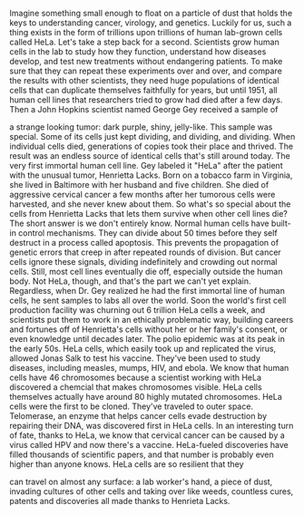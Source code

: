 
Imagine something small enough to float
on a particle of dust
that holds the keys to understanding
cancer, virology, and genetics.
Luckily for us,
such a thing exists in the form 
of trillions upon trillions
of human lab-grown cells
called HeLa.
Let&#39;s take a step back for a second.
Scientists grow human cells in the lab
to study how they function,
understand how diseases develop,
and test new treatments without
endangering patients.
To make sure that they can repeat
these experiments over and over,
and compare the results 
with other scientists,
they need huge populations 
of identical cells
that can duplicate themselves 
faithfully for years,
but until 1951, all human cell lines
that researchers tried to grow
had died after a few days.
Then a John Hopkins scientist
named George Gey
received a sample of 

a strange looking tumor:
dark purple, shiny, jelly-like.
This sample was special.
Some of its cells just kept dividing,
and dividing,
and dividing.
When individual cells died,
generations of copies took their place
and thrived.
The result was an endless source of
identical cells that&#39;s still around today.
The very first immortal human cell line.
Gey labeled it &quot;HeLa&quot; after the patient
with the unusual tumor, Henrietta Lacks.
Born on a tobacco farm in Virginia,
she lived in Baltimore with her husband
and five children.
She died of aggressive cervical cancer
a few months after her tumorous cells
were harvested,
and she never knew about them.
So what&#39;s so special about the cells
from Henrietta Lacks
that lets them survive
when other cell lines die?
The short answer is
we don&#39;t entirely know.
Normal human cells have built-in
control mechanisms.
They can divide about 50 times
before they self destruct
in a process called apoptosis.
This prevents the propagation
of genetic errors
that creep in after 
repeated rounds of division.
But cancer cells ignore these signals,
dividing indefinitely
and crowding out normal cells.
Still, most cell lines eventually die off,
especially outside the human body.
Not HeLa, though, and that&#39;s the part
we can&#39;t yet explain.
Regardless, when Dr. Gey realized he had
the first immortal line of human cells,
he sent samples 
to labs all over the world.
Soon the world&#39;s first 
cell production facility
was churning out 
6 trillion HeLa cells a week,
and scientists put them to work
in an ethically problematic way,
building careers and fortunes
off of Henrietta&#39;s cells
without her or her family&#39;s consent,
or even knowledge until decades later.
The polio epidemic was at its peak
in the early 50s.
HeLa cells, which easily took up
and replicated the virus,
allowed Jonas Salk to test his vaccine.
They&#39;ve been used to study diseases,
including measles,
mumps,
HIV,
and ebola.
We know that human 
cells have 46 chromosomes
because a scientist working with HeLa
discovered a chemcial
that makes chromosomes visible.
HeLa cells themselves actually have
around 80 highly mutated chromosomes.
HeLa cells were the first to be cloned.
They&#39;ve traveled to outer space.
Telomerase,
an enzyme that helps cancer cells evade
destruction by repairing their DNA,
was discovered first in HeLa cells.
In an interesting turn of fate,
thanks to HeLa, we know that cervical
cancer can be caused by a virus called HPV
and now there&#39;s a vaccine.
HeLa-fueled discoveries have filled
thousands of scientific papers,
and that number is probably even higher
than anyone knows.
HeLa cells are so resilient that they 

can travel on almost any surface:
a lab worker&#39;s hand,
a piece of dust,
invading cultures of other cells 
and taking over like weeds,
countless cures, patents and discoveries
all made thanks to Henrieta Lacks.
